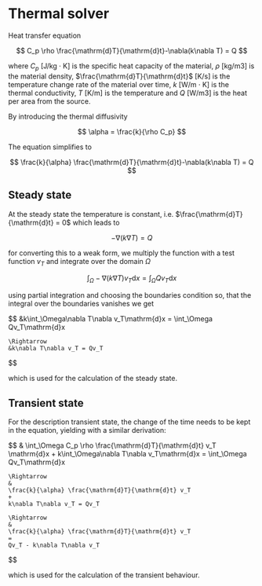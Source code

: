 # Thermal solver

Heat transfer equation

$$
    C_p \rho \frac{\mathrm{d}T}{\mathrm{d}t}-\nabla(k\nabla T) = Q
$$

where
$C_p$ [J/kg · K] is the specific heat capacity of the material,
$\rho$ [kg/m3] is the material density,
$\frac{\mathrm{d}T}{\mathrm{d}t}$ [K/s]
is the temperature change rate of the material over time,
$k$ [W/m · K] is the thermal conductivity,
$T$ [K/m] is the temperature and
$Q$ [W/m3] is the heat per area from the source.

By introducing the thermal diffusivity

$$
    \alpha = \frac{k}{\rho C_p}
$$

The equation simplifies to

$$
    \frac{k}{\alpha} \frac{\mathrm{d}T}{\mathrm{d}t}-\nabla(k\nabla T) = Q
$$

## Steady state

At the steady state the temperature is constant,
i.e. $\frac{\mathrm{d}T}{\mathrm{d}t} = 0$ which leads to

$$
    -\nabla(k\nabla T) = Q
$$

for converting this to a weak form, we multiply the function
with a test function $v_T$ and integrate over the domain $\Omega$

$$
    \int_\Omega-\nabla(k\nabla T)v_T\mathrm{d}x = \int_\Omega Qv_T\mathrm{d}x
$$

using partial integration and choosing the boundaries condition so,
that the integral over the boundaries vanishes we get

$$
    &k\int_\Omega\nabla T\nabla v_T\mathrm{d}x = \int_\Omega Qv_T\mathrm{d}x

    \Rightarrow
    &k\nabla T\nabla v_T = Qv_T
$$

which is used for the calculation of the steady state.

## Transient state

For the description transient state,
the change of the time needs to be kept in the equation,
yielding with a similar derivation:

$$
    &
    \int_\Omega C_p \rho \frac{\mathrm{d}T}{\mathrm{d}t} v_T \mathrm{d}x
    +
    k\int_\Omega\nabla T\nabla v_T\mathrm{d}x
    =
    \int_\Omega Qv_T\mathrm{d}x

    \Rightarrow
    &
    \frac{k}{\alpha} \frac{\mathrm{d}T}{\mathrm{d}t} v_T
    +
    k\nabla T\nabla v_T = Qv_T

    \Rightarrow
    &
    \frac{k}{\alpha} \frac{\mathrm{d}T}{\mathrm{d}t} v_T
    =
    Qv_T - k\nabla T\nabla v_T
$$

which is used for the calculation of the transient behaviour.